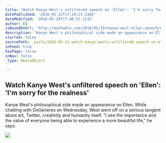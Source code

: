 ```yaml
---
title: "Watch Kanye West's unfiltered speech on 'Ellen': 'I'm sorry for the realness'"
datePublished: '2016-05-22T17:29:23.238Z'
dateModified: '2016-05-20T17:46:57.223Z'
author: []
isBasedOnUrl: 'http://mashable.com/2016/05/19/kanye-west-ellen-speech/#TL1bc3U74mqb'
description: "Kanye West's philosophical side made an appearance on Ellen. While chatting with DeGeneres on Wednesday, West went off on a serious tangent about art, Twitter, creativity and humanity itself. \"I see the importance and the value of everyone being able to experience a more beautiful life,\" he says."
starred: false
sourcePath: _posts/2016-05-22-watch-kanye-wests-unfiltered-speech-on-ellen-im-sorry.md
inFeed: true
hasPage: false
inNav: false
_type: MediaObject

---
```

<article style=""><h1>Watch Kanye West's unfiltered speech on 'Ellen': 'I'm sorry for the realness'</h1><p>Kanye West's philosophical side made an appearance on Ellen. While chatting with DeGeneres on Wednesday, West went off on a serious tangent about art, Twitter, creativity and humanity itself. "I see the importance and the value of everyone being able to experience a more beautiful life," he says.</p><img src="http://rack.3.mshcdn.com/media/ZgkyMDE2LzA1LzE5LzcxL2thbnllLmYyZTE0LmpwZwpwCXRodW1iCTEyMDB4NjMwCmUJanBn/f3715ab3/b1c/kanye.jpg" /></article>